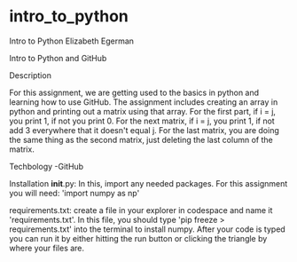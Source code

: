 # intro_to_python
Intro to Python
Elizabeth Egerman

Intro to Python and GitHub

Description

For this assignment, we are getting used to the basics in python and learning how to use GitHub. The assignment includes creating an array in python and printing out a matrix using that array. For the first part, if i = j, you print 1, if not you print 0. For the next matrix, if i = j, you print 1, if not add 3 everywhere that it doesn't equal j. For the last matrix, you are doing the same thing as the second matrix, just deleting the last column of the matrix.

Techbology
-GitHub

Installation
__init__.py: In this, import any needed packages. For this assignment you will need: 'import numpy as np'

requirements.txt: create a file in your explorer in codespace and name it 'requirements.txt'. In this file, you should type 'pip freeze > requirements.txt' into the terminal to install numpy.
After your code is typed you can run it by either hitting the run button or clicking the triangle by where your files are.
